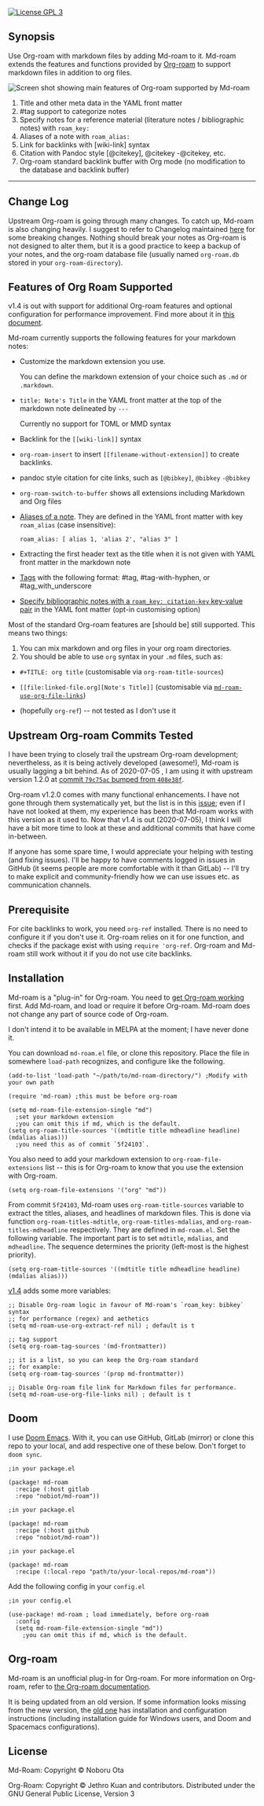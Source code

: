 [![License GPL 3][badge-license]](http://www.gnu.org/licenses/gpl-3.0.txt)


## Synopsis

Use Org-roam with markdown files by adding Md-roam to it.
Md-roam extends the features and functions provided by [Org-roam](https://www.orgroam.com/) to support markdown files in addition to org files. 

![Screen shot showing main features of Org-roam supported by Md-roam](./images/2020-07-05_22-02-32.png)

1. Title and other meta data in the YAML front matter
2. #tag support to categorize notes
3. Specify notes for a reference material (literature notes / bibliographic notes) with `roam_key:` 
4. Aliases of a note with `roam_alias:`
5. Link for backlinks with [wiki-link] syntax
6. Citation with Pandoc style [@citekey], @citekey -@citekey, etc.
7. Org-roam standard backlink buffer with Org mode (no modification to the database and backlink buffer)

---

## Change Log

Upstream Org-roam is going through many changes. To catch up, Md-roam is also changing heavily. I suggest to refer to Changelog maintained [here](CHANGELOG.md) for some breaking changes. Nothing should break your notes as Org-roam is not designed to alter them, but it is a good practice to keep a backup of your notes, and the org-roam database file (usually named `org-roam.db` stored in your `org-roam-directory`).

## Features of Org Roam Supported

v1.4 is out with support for additional Org-roam features and optional configuration for performance improvement. Find more about it in [this document](./docs/v1.4.md). 

Md-roam currently supports the following features for your markdown notes:

- Customize the markdown extension you use.

   You can define the markdown extension of your choice such as `.md` or `.markdown`.
   
- `title: Note's Title` in the YAML front matter at the top of the markdown note delineated by `---`

   Currently no support for TOML or MMD syntax

- Backlink for the `[[wiki-link]]` syntax

- `org-roam-insert` to insert `[[filename-without-extension]]` to create backlinks. 

- pandoc style citation for cite links, such as `[@bibkey]`, `@bibkey` `-@bibkey`

- `org-roam-switch-to-buffer` shows all extensions including Markdown and Org files

- [Aliases of a note](./docs/aliases.md). They are defined in the YAML front matter with key `roam_alias` (case insensitive):

   ```
   roam_alias: [ alias 1, 'alias 2', "alias 3" ]
   ```
   
- Extracting the first header text as the title when it is not given with YAML front matter in the markdown note 

- [Tags](./docs/v1.4.md#add-support-for-tags) with the following format: #tag, #tag-with-hyphen, or #tag_with_underscore

- [Specify bibliographic notes with a `roam_key: citation-key` key-value pair](./docs/v1.4.md#change-the-extraction-logic-of-roam_key-ref-key-to-regexp) in the YAML font matter (opt-in customising option) 

Most of the standard Org-roam features are [should be] still supported. This means two things:

1. You can mix markdown and org files in your org roam directories. 
2. You should be able to use `org` syntax in your `.md` files, such as:

- `#+TITLE: org title` (customisable via `org-roam-title-sources`)

- `[[file:linked-file.org][Note's Title]]` (customisable via [`md-roam-use-org-file-links`](./docs/v1.4.md#add-customising-option-md-roam-use-org-file-links))

- (hopefully `org-ref`) -- not tested as I don't use it 

## Upstream Org-roam Commits Tested
  
I have been trying to closely trail the upstream Org-roam development; nevertheless, as it is being actively developed (awesome!), Md-roam is usually lagging a bit behind. As of 2020-07-05 , I am using it with upstream version 1.2.0 at [commit `79c75ac` bumped from `408e38f`](https://github.com/org-roam/org-roam/compare/408e38f..79c75ac).

Org-roam v1.2.0 comes with many functional enhancements. I have not gone through them systematically yet, but the list is in this [issue](https://github.com/nobiot/md-roam/issues/25); even if I have not looked at them, my experience has been that Md-roam works with this version as it used to. Now that v1.4 is out (2020-07-05), I think I will have a bit more time to look at these and additional commits that have come in-between.

If anyone has some spare time, I would appreciate your helping with testing (and fixing issues). I'll be happy to have comments logged in issues in GitHub (it seems people are more comfortable with it than GitLab) -- I'll try to make explicit and community-friendly how we can use issues etc. as communication channels. 

## Prerequisite

For cite backlinks to work, you need `org-ref` installed. There is no need to configure it if you don't use it. Org-roam relies on it for one function, and checks if the package exist with using `require 'org-ref`. Org-roam and Md-roam still work without it if you do not use cite backlinks.

## Installation

Md-roam is a "plug-in" for Org-roam. You need to [get Org-roam working](https://org-roam.discourse.group/t/zero-to-emacs-and-org-roam-a-step-by-step-guide-on-windows-10) first. Add Md-roam, and load or require it before Org-roam. Md-roam does not change any part of source code of Org-roam.

I don't intend it to be available in MELPA at the moment; I have never done it.

You can download `md-roam.el` file, or clone this repository. Place the file in somewhere `load-path` recognizes, and configure like the following.


```
(add-to-list 'load-path "~/path/to/md-roam-directory/") ;Modify with your own path

(require 'md-roam) ;this must be before org-roam

(setq md-roam-file-extension-single "md") 
  ;set your markdown extension
  ;you can omit this if md, which is the default.
(setq org-roam-title-sources '((mdtitle title mdheadline headline) (mdalias alias)))
  ;you need this as of commit `5f24103`.
```

You also need to add your markdown extension to `org-roam-file-extensions` list -- this is for Org-roam to know that you use the extension with Org-roam.

```
(setq org-roam-file-extensions '("org" "md"))
```

From commit `5f24103`, Md-roam uses `org-roam-title-sources` variable to extract the titles, aliases, and headlines of markdown files. This is done via function `org-roam-titles-mdtitle`, `org-roam-titles-mdalias`, and `org-roam-titles-mdheadline` respectively. They are defined in `md-roam.el`. Set the following variable. The important part is to set `mdtitle`, `mdalias`, and `mdheadline`. The sequence determines the priority (left-most is the highest priority).

```
(setq org-roam-title-sources '((mdtitle title mdheadline headline) (mdalias alias)))
```

[v1.4](./docs/v1.4.md) adds some more variables:

```
;; Disable Org-roam logic in favour of Md-roam's `roam_key: bibkey` syntax
;; for performance (regex) and aethetics
(setq md-roam-use-org-extract-ref nil) ; default is t
```

```
;; tag support
(setq org-roam-tag-sources '(md-frontmatter))

;; it is a list, so you can keep the Org-roam standard
;; for example:
(setq org-roam-tag-sources '(prop md-frontmatter)) 
```

```
;; Disable Org-roam file link for Markdown files for performance.
(setq md-roam-use-org-file-links nil) ; default is t
```

## Doom

I use [Doom Emacs](https://github.com/hlissner/doom-emacs/blob/develop/docs/getting_started.org#installing-packages-from-external-sources).
With it, you can use GitHub, GitLab (mirror) or clone this repo to your local, and add respective one of these below. Don't forget to `doom sync`.

```
;in your package.el

(package! md-roam
  :recipe (:host gitlab
  :repo "nobiot/md-roam"))
```

```
;in your package.el

(package! md-roam
  :recipe (:host github
  :repo "nobiot/md-roam"))
```

```
;in your package.el

(package! md-roam
  :recipe (:local-repo "path/to/your-local-repos/md-roam"))
```

Add the following config in your `config.el`

```
;in your config.el

(use-package! md-roam ; load immediately, before org-roam
  :config
  (setq md-roam-file-extension-single "md")) 
    ;you can omit this if md, which is the default.
```

## Org-roam

Md-roam is an unofficial plug-in for Org-roam. For more information on Org-roam, refer to [the Org-roam documentation]( https://org-roam.github.io/org-roam/manual/). 

It is being updated from an old version. If some information looks missing from the new version, the [old one](https://org-roam.readthedocs.io/en/master/installation/) has installation and configuration instructions (including installation guide for Windows users, and Doom and Spacemacs configurations). 

## License

Md-Roam: Copyright © Noboru Ota

Org-Roam: Copyright © Jethro Kuan and contributors. 
Distributed under the GNU General Public License, Version 3

[org]: https://orgmode.org/
[badge-license]: https://img.shields.io/badge/license-GPL_3-green.svg
[docs]: https://org-roam.github.io/org-roam/manual/
[slack]: https://join.slack.com/t/orgroam/shared_invite/zt-deoqamys-043YQ~s5Tay3iJ5QRI~Lxg
[discourse]: https://org-roam.discourse.group/

